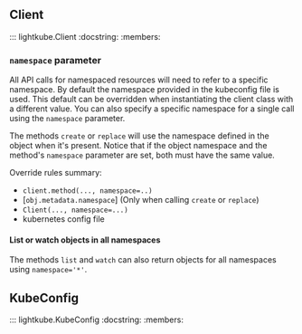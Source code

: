 ## Client

::: lightkube.Client
    :docstring:
    :members:

### `namespace` parameter

All API calls for namespaced resources will need to refer to a specific namespace.
By default the namespace provided in the kubeconfig file is used. This default
can be overridden when instantiating the client class with a different value.
You can also specify a specific namespace for a single call using the `namespace` parameter.

The methods `create` or `replace` will use the namespace defined in the object when it's present.
Notice that if the object namespace and the method's `namespace` parameter are set, 
both must have the same value.

Override rules summary:

* `client.method(..., namespace=..)`
* [`obj.metadata.namespace`] (Only when calling `create` or `replace`)
* `Client(..., namespace=...)`
* kubernetes config file

#### List or watch objects in all namespaces

The methods `list` and `watch` can also return objects for all namespaces using `namespace='*'`.

## KubeConfig

::: lightkube.KubeConfig
    :docstring:
    :members:
